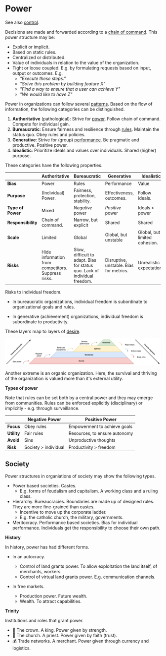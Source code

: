 # Power

See also [control](../control.md).

Decisions are made and forwarded according to a [chain of command](https://en.wikipedia.org/wiki/Command_hierarchy). This power structure may be:

- Explicit or implicit.
- Based on static rules.
- Centralized or distributed.
- Value of individuals in relation to the value of the organization.
- Tight or loose coupled. E.g. by formulating requests based on input, output or outcomes. E.g.
  - *"Execute these steps."*
  - *"Solve this problem by building feature X"*
  - *"Find a way to ensure that a user can achieve Y"*
  - *"We would like to have Z"*



Power in organizations can follow several [patterns](https://scholar.google.nl/scholar?hl=nl&as_sdt=0%2C5&q=+A+typology+of+organisational+cultures+-+Westrum&btnG=). Based on the flow of information, the following categories can be distinguished.

1. **Authoritative** (pathological): Strive for <u>power</u>. Follow chain of command. Compete for individual gain.
2. **Bureaucratic**: Ensure fairness and resilience through <u>rules</u>. Maintain the status quo. Obey rules and policies.
3. **Generative**: Strive for (group) <u>performance</u>. Be pragmatic and productive. Positive power.
4. **Idealistic**: Prioritize ideals and values over individuals. Shared (higher) purpose.



These categories have the following properties.

|                    | Authoritative                                      | Bureaucratic                                                 | Generative                              | Idealistic                    |
| ------------------ | -------------------------------------------------- | ------------------------------------------------------------ | --------------------------------------- | ----------------------------- |
| **Bias**           | Power                                              | Rules                                                        | Performance                             | Value                         |
| **Purpose**        | (Individual) Power.                                | Fairness, protection, stability.                             | Effectiveness, outcomes.                | Follow ideals.                |
| **Type of Power**  | Mixed                                              | *Negative* power                                             | *Positive* power                        | Ideals > power                |
| **Responsibility** | Chain of command.                                  | Narrow, but explicit                                         | Shared                                  | Shared                        |
| **Scale**          | Limited                                            | Global                                                       | Global, but unstable                    | Global, but limited cohesion. |
| **Risks**          | Hide information from competitors. Suppress risks. | Slow, difficult to adapt. Bias for status quo. Lack of individual freedom. | Disruptive, unstable. Bias for metrics. | Unrealistic expectations      |

Risks to individual freedom.

- In bureaucratic organizations, individual freedom is subordinate to organizational goals and rules.

- In generative (achievement) organizations, individual freedom is subordinate to productivity.



These layers map to layers of [desire](desire.md).

![pyramid-organiational-progression](../img/pyramid-organiational-progression.png)



Another extreme is an organic organization. Here, the survival and thriving of the organization is valued more than it's external utility.



**Types of power**

Note that rules can be set both by a central power and they may emerge from communities. Rules can be enforced explicitly (disciplinary) or implicitly - e.g. through surveillance.

|             | Negative Power       | Positive Power                |
| ----------- | -------------------- | ----------------------------- |
| **Focus**   | Obey rules           | Empowerment to achieve goals  |
| **Utility** | Fair rules           | Resources, to ensure autonomy |
| **Avoid**   | Sins                 | Unproductive thoughts         |
| **Risk**    | Society > individual | Productivity > freedom        |



## Society

Power structures in organiations of society may show the following types.

- Power based societies. Castes.
  - E.g. forms of feudalism and capitalism. A working class and a ruling class.
- Hierarchy. Bureaucracies. Boundaries are made up of designed rules. They are more fine-grained than castes.
  - Incentive to move up the corporate ladder.
  - E.g. the catholic church, the military, governments.
- Meritocracy. Performance based societies. Bias for individual performance. Individuals get the responsibility to choose their own path.



**History**

In history, power has had different forms.

- In an autocracy.
  - Control of land grants power. To allow exploitation the land itself, of merchants, workers.
  - Control of virtual land grants power. E.g. communication channels.

- In free markets.
  - Production power. Future wealth.
  - Wealth. To attract capabilities.



**Trinity**

Institutions and roles that grant power.

- 👑 The crown. A king. Power given by strength.
- 🙏 The church. A priest. Power given by faith (trust).
- 💰 Trade networks. A merchant. Power given through currency and logistics.

